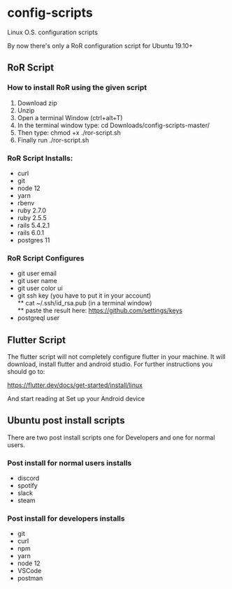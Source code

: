 # config-scripts
Linux O.S. configuration scripts

By now there's only a RoR configuration script for Ubuntu 19.10+ <br/>

## RoR Script

### How to install RoR using the given script
1. Download zip
2. Unzip
3. Open a terminal Window (ctrl+alt+T)
4. In the terminal window type: cd Downloads/config-scripts-master/
5. Then type: chmod +x ./ror-script.sh
6. Finally run ./ror-script.sh

### RoR Script Installs:
* curl
* git
* node 12
* yarn
* rbenv
* ruby 2.7.0
* ruby 2.5.5
* rails 5.4.2.1
* rails 6.0.1
* postgres 11

### RoR Script Configures
* git user email
* git user name
* git user color ui
* git ssh key (you have to put it in your account) <br/>
  ** cat ~/.ssh/id_rsa.pub (in a terminal window) <br/>
  ** paste the result here: https://github.com/settings/keys <br/>
* postgreql user

## Flutter Script
The flutter script will not completely configure flutter in your machine. It will download, install flutter and android studio. For further instructions you should go to:

https://flutter.dev/docs/get-started/install/linux

And start reading at Set up your Android device

## Ubuntu post install scripts
There are two post install scripts one for Developers and one for normal users.
### Post install for normal users installs
* discord
* spotify
* slack
* steam

### Post install for developers installs
* git
* curl
* npm
* yarn
* node 12
* VSCode
* postman
